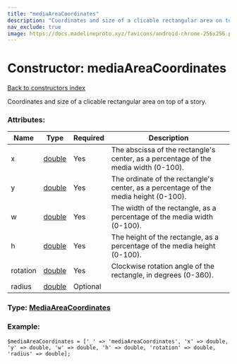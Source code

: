 ```yaml
---
title: "mediaAreaCoordinates"
description: "Coordinates and size of a clicable rectangular area on top of a story."
nav_exclude: true
image: https://docs.madelineproto.xyz/favicons/android-chrome-256x256.png
---
```

# Constructor: mediaAreaCoordinates  
[Back to constructors index](/API_docs/constructors/index.html)



Coordinates and size of a clicable rectangular area on top of a story.

### Attributes:

| Name     |    Type       | Required | Description |
|----------|---------------|----------|-------------|
|x|[double](/API_docs/types/double.html) | Yes|The abscissa of the rectangle's center, as a percentage of the media width (0-100).|
|y|[double](/API_docs/types/double.html) | Yes|The ordinate of the rectangle's center, as a percentage of the media height (0-100).|
|w|[double](/API_docs/types/double.html) | Yes|The width of the rectangle, as a percentage of the media width (0-100).|
|h|[double](/API_docs/types/double.html) | Yes|The height of the rectangle, as a percentage of the media height (0-100).|
|rotation|[double](/API_docs/types/double.html) | Yes|Clockwise rotation angle of the rectangle, in degrees (0-360).|
|radius|[double](/API_docs/types/double.html) | Optional|



### Type: [MediaAreaCoordinates](/API_docs/types/MediaAreaCoordinates.html)


### Example:

```
$mediaAreaCoordinates = ['_' => 'mediaAreaCoordinates', 'x' => double, 'y' => double, 'w' => double, 'h' => double, 'rotation' => double, 'radius' => double];
```  
